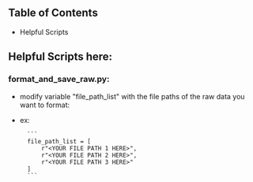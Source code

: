 ## Table of Contents
* Helpful Scripts

## Helpful Scripts here:
### format_and_save_raw.py: 
* modify variable "file_path_list" with the file paths of the raw data you want to format:
* ex:

        ```
        file_path_list = [
            r"<YOUR FILE PATH 1 HERE>",
            r"<YOUR FILE PATH 2 HERE>",
            r"<YOUR FILE PATH 3 HERE>"
        ]
        ```
 